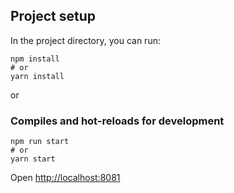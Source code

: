 ## Project setup

In the project directory, you can run:

```
npm install
# or
yarn install
```

or

### Compiles and hot-reloads for development

```
npm run start
# or
yarn start
```

Open [http://localhost:8081](http://localhost:8081)
